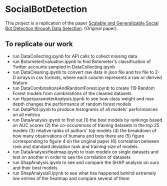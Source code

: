 # SocialBotDetection

This project is a replication of the paper [Scalable and Generalizable Social Bot Detection through Data Selection](https://ojs.aaai.org/index.php/AAAI/article/view/5460/5316). (Original paper).

## To replicate our work

* run DataCollecting.ipynb for API calls to collect missing data
* run BotometerEvaluation.ipynb to find Botometer's classification of Twitter accounts sampled in DataCollecting.ipynb
* run DataCleaning.ipynb to convert raw data in json file and tsv file to 2-D arrays in csv formats, where each column represents a raw or derived feature
* run DataCombinationsAndRandomForest.ipynb to create 119 Random Forest models from combinations of the cleaned datasets
* run HyperparameterAnalysis.ipynb to see how class weight and max depth changes the performance of random forest models
* run DataPlot.ipynb to produce histograms of all models' performances on all metrics
* run DataAnalysis.ipynb to find out (1) the best models by rankings based on AUC scores (2) the co-occurences of training datasets in the top 25 models (3) relative ranks of authors' top models (4) the breakdown of how many observations of humans and bots there are (5) figure corresponding to figure 4 on the original paper (6) correlation between rank and standard deviation rank and training size of models.
* run DataAnalysisHeatmap.ipynb to train models on single datasets and test on another in order to see the correlation of datasets
* run ShapAnalysis.ipynb to see and compare the SHAP analysis on ours and their best models
* run ShapAnalysisII.ipynb to see what has happened behind extremely low entries of the heatmap and compare several of them
